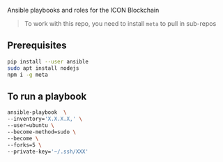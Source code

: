 Ansible playbooks and roles for the ICON Blockchain 

> To work with this repo, you need to install `meta` to pull in sub-repos 

## Prerequisites 

```bash
pip install --user ansible 
sudo apt install nodejs 
npm i -g meta 
```

## To run a playbook 

```bash
ansible-playbook  \
--inventory='X.X.X.X,' \
--user=ubuntu \
--become-method=sudo \
--become \
--forks=5 \
--private-key='~/.ssh/XXX'
```
